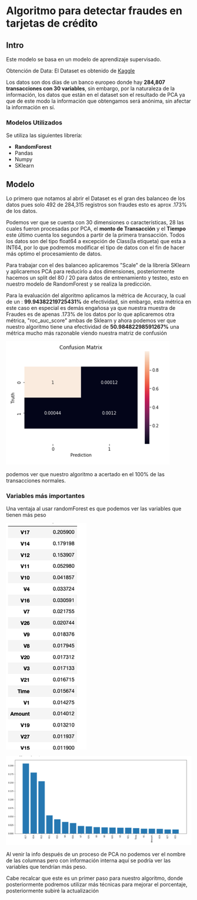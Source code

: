 # Algoritmo para detectar fraudes en tarjetas de crédito 

## Intro

Este modelo se basa en un modelo de aprendizaje supervisado.

Obtención de Data:
El Dataset es obtenido de [Kaggle](https://www.kaggle.com/mlg-ulb/creditcardfraud) 

Los datos son dos días de un banco europeo donde hay **284,807 transacciones con 30 variables**, sin embargo, por la naturaleza de la información, los datos que están en el dataset son el resultado de PCA ya que de este modo la información que obtengamos será anónima, sin afectar la información en sí.

### Modelos Utilizados
Se utiliza las siguientes librería:
- **RandomForest**
- Pandas
- Numpy
- SKlearn

## Modelo

Lo primero que notamos al abrir el Dataset es el gran des balanceo de los datos pues solo 492 de 284,315 registros son fraudes esto es aprox .173% de los datos.

Podemos ver que se cuenta con 30 dimensiones o características, 28 las cuales fueron procesadas por PCA, el **monto de Transacción** y el **Tiempo** este último cuenta los segundos a partir de la primera transacción.
Todos los datos son del tipo float64 a excepción de Class(la etiqueta) que esta a INT64, por lo que podremos modificar el tipo de datos con el fin de hacer más optimo el procesamiento de datos.

Para trabajar con el des balanceo aplicaremos "Scale" de la librería SKlearn y aplicaremos PCA para reducirlo a dos dimensiones, posteriormente hacemos un split del 80 / 20 para datos de entrenamiento y testeo, esto en nuestro modelo de RandomForest y se realiza la predicción.

Para la evaluación del algoritmo aplicamos la métrica de Accuracy, la cual de un : **99.94382219725431%** de efectividad, sin embargo, esta métrica en este caso en especial es demás engañosa ya que nuestra muestra de Fraudes es de apenas .173% de los datos por lo que aplicaremos otra métrica, "roc_auc_score" ambas de Sklearn y ahora podemos ver que nuestro algoritmo tiene una efectividad de **50.98482298591267%** una métrica mucho más razonable viendo nuestra matriz de confusión

![Matriz](https://github.com/rogerzadi/Fraud_Detection_credit_card/blob/master/images/conf.png)

podemos ver que nuestro algoritmo a acertado en el 100% de las transacciones normales.

### Variables más importantes

Una ventaja al usar randomForest es que podemos ver las variables que tienen más peso 

![Tabla](https://github.com/rogerzadi/Fraud_Detection_credit_card/blob/master/images/impvar.png)

![Gra](https://github.com/rogerzadi/Fraud_Detection_credit_card/blob/master/images/impgra.png)

Al venir la info después de un proceso de PCA no podemos ver el nombre de las columnas pero con información interna aquí se podría ver las variables que tendrían más peso.

Cabe recalcar que este es un primer paso para nuestro algoritmo, donde posteriormente podremos utilizar más técnicas para mejorar el porcentaje, posteriormente subiré la actualización
